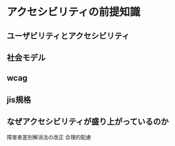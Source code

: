 # アクセシビリティの前提知識

## ユーザビリティとアクセシビリティ

## 社会モデル

## wcag

## jis規格

## なぜアクセシビリティが盛り上がっているのか
障害者差別解消法の改正
合理的配慮
